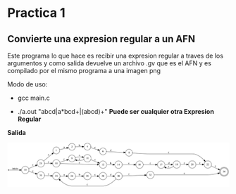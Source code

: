 # Practica 1

## Convierte una expresion regular a un AFN

Este programa lo que hace es recibir una expresion regular a traves de los argumentos y como salida devuelve un archivo .gv que es el AFN y es compilado por el mismo programa a una imagen png

Modo de uso:

- gcc main.c

- ./a.out "abcd|a*bcd+|(abcd)+"  **Puede ser cualquier otra Expresion Regular**

**Salida**

![AFN](salida.png)





